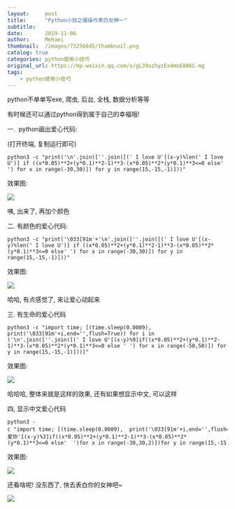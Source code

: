 ```yaml
---
layout:     post
title:      "Python小技之骚操作表白女神一"
subtitle:   
date:       2019-11-06
author:     Mehaei
thumbnail:  /images/73256645/thumbnail.png
catalog: true
categories: python使用小技巧
original_url: https://mp.weixin.qq.com/s/gL39ozhyzEx4moE8A6C-mg
tags:
    - python使用小技巧
---
```


python不单单写exe, 爬虫, 后台, 全栈, 数据分析等等

有时候还可以通过python得到属于自己的幸福哦!

一.  python画出爱心代码:

(打开终端, 复制运行即可)

```
python3 -c "print('\n'.join([''.join([(' I love U'[(x-y)%len(' I love U')] if ((x*0.05)**2+(y*0.1)**2-1)**3-(x*0.05)**2*(y*0.1)**3<=0 else' ') for x in range(-30,30)]) for y in range(15,-15,-1)]))"
```

效果图:

![](/images/73256645/1.png)

咦, 出来了, 再加个颜色

二. 有颜色的爱心代码:

```
python3 -c "print('\033[91m'+'\n'.join([''.join([(' I love U'[(x-y)%len(' I love U')] if ((x*0.05)**2+(y*0.1)**2-1)**3-(x*0.05)**2*(y*0.1)**3<=0 else' ') for x in range(-30,30)]) for y in range(15,-15,-1)]))"
```

效果图:

![](/images/73256645/2.png)

哈哈, 有点感觉了, 来让爱心动起来

三. 有生命的爱心代码

```
python3 -c "import time; [(time.sleep(0.0009),  print('\033[91m'+i,end='',flush=True)) for i in ('\n'.join([''.join([(' I love U'[(x-y)%9]if((x*0.05)**2+(y*0.1)**2-1)**3-(x*0.05)**2*(y*0.1)**3<=0 else ' ') for x in range(-50,50)]) for y in range(15,-15,-1)]))]"
```

效果图:

![](/images/73256645/3.png)

哈哈哈, 整体来就是这样的效果, 还有如果想显示中文, 可以这样

四, 显示中文爱心代码

```
python3 -c "import time; [(time.sleep(0.0009),  print('\033[91m'+i,end='',flush=True)) for i in ('\n'.join([''.join([(u'我爱你'[(x-y)%3]if((x*0.05)**2+(y*0.1)**2-1)**3-(x*0.05)**2*(y*0.1)**3<=0 else'  ')for x in range(-30,30,2)])for y in range(15,-15,-1)]))]"
```

效果图:

![](/images/73256645/4.png)

还看啥呢! 没东西了, 快去表白你的女神吧~

![](/images/73256645/5.png)